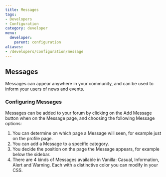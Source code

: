 ```yaml
---
title: Messages
tags:
- Developers
- Configuration
category: developer
menu:
  developer:
    parent: configuration
aliases:
- /developers/configuration/message
---
```

## Messages

Messages can appear anywhere in your community, and can be used to inform your users of news and events.

### Configuring Messages

Messages can be added to your forum by clicking on the Add Message button when on the Message page, and choosing the following
Message options:

1. You can determine on which page a Message will seen, for example just on the profile page.
2. You can add a Message to a specific category.
3. You decide the position on the page the Message appears, for example below the sidebar.
4. There are 4 kinds of Messages available in Vanilla: Casual, Information, Alert and Warning. Each with a distinctive color you can modify in your CSS.
